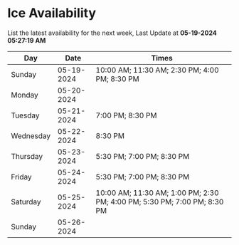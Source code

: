 # Ice Availability

List the latest availability for the next week, Last Update at **05-19-2024 05:27:19 AM**

| Day         | Date        | Times       |
| ----------- | ----------- | ----------- |
|Sunday|05-19-2024|10:00 AM; 11:30 AM; 2:30 PM; 4:00 PM; 8:30 PM|
|Monday|05-20-2024||
|Tuesday|05-21-2024|7:00 PM; 8:30 PM|
|Wednesday|05-22-2024|8:30 PM|
|Thursday|05-23-2024|5:30 PM; 7:00 PM; 8:30 PM|
|Friday|05-24-2024|5:30 PM; 7:00 PM; 8:30 PM|
|Saturday|05-25-2024|10:00 AM; 11:30 AM; 1:00 PM; 2:30 PM; 4:00 PM; 5:30 PM; 7:00 PM; 8:30 PM|
|Sunday|05-26-2024||
